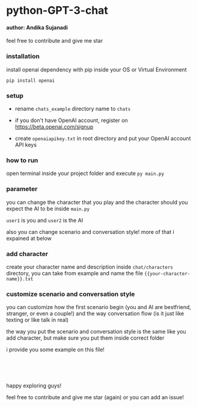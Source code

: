 <a name="readme-top"></a>

# python-GPT-3-chat

#### author: Andika Sujanadi

feel free to contribute and give me star

### installation

install openai dependency with pip inside your OS or Virtual Environment

```pip install openai```

### setup

- rename ```chats_example``` directory name to ```chats```

- if you don't have OpenAI account, register on https://beta.openai.com/signup

- create ```openaiapikey.txt``` in root directory and put your OpenAI account API keys

### how to run

open terminal inside your project folder and execute ```py main.py```

### parameter

you can change the character that you play and the character should you expect the AI to be inside ```main.py```

```user1``` is you and ```user2``` is the AI

also you can change scenario and conversation style! more of that i expained at below

### add character

create your character name and description inside ```chat/characters``` directory, you can take from example and name the file ```{{your-character-name}}.txt```

### customize scenario and conversation style

you can customize how the first scenario begin (you and AI are bestfriend, stranger, or even a couple!) and the way conversation flow (is it just like texting or like talk in real)

the way you put the scenario and conversation style is the same like you add character, but make sure you put them inside correct folder

i provide you some example on this file!

<br><br><br>

happy exploring guys!

feel free to contribute and give me star (again) or you can add an issue!
